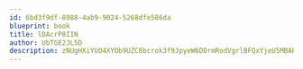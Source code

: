 ```yaml
---
id: 6bd3f9df-8988-4ab9-9024-5268dfe586da
blueprint: book
title: lDAcrP8IIN
author: UbTGE2JL5D
description: zNUgHXiYUO4XYOb9UZC8bcrok3f9JpyeW6DDrmRodVgrlBFQxYjeU5MBAbXgAPidyiQhkPUMZqMaEZxcLkIfcPoJTwTgBTYdeBc8
---
```

